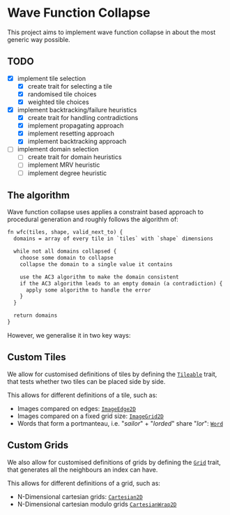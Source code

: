 # Wave Function Collapse

This project aims to implement wave function collapse in about the most generic way possible.

## TODO

- [x] implement tile selection
  - [x] create trait for selecting a tile
  - [x] randomised tile choices
  - [x] weighted tile choices
- [x] implement backtracking/failure heuristics
  - [x] create trait for handling contradictions
  - [x] implement propagating approach
  - [x] implement resetting approach
  - [x] implement backtracking approach
- [ ] implement domain selection
  - [ ] create trait for domain heuristics
  - [ ] implement MRV heuristic
  - [ ] implement degree heuristic

## The algorithm

Wave function collapse uses applies a constraint based approach to procedural generation and roughly follows the algorithm of:

```txt
fn wfc(tiles, shape, valid_next_to) {
  domains = array of every tile in `tiles` with `shape` dimensions

  while not all domains collapsed {
    choose some domain to collapse
    collapse the domain to a single value it contains

    use the AC3 algorithm to make the domain consistent
    if the AC3 algorithm leads to an empty domain (a contradiction) {
      apply some algorithm to handle the error
    }
  }

  return domains
}
```

However, we generalise it in two key ways:

## Custom Tiles

We allow for customised definitions of tiles by defining the [`Tileable`](src/tiles/mod.rs#L11) trait, that tests whether two tiles can be placed side by side.

This allows for different definitions of a tile, such as:

- Images compared on edges: [`ImageEdge2D`](src/tiles/image_2d.rs#L23)
- Images compared on a fixed grid size: [`ImageGrid2D`](src/tiles/image_2d.rs#L44)
- Words that form a portmanteau, i.e. "_sailor_" + "_lorded_" share "_lor_": [`Word`](src/tiles/custom/words.rs#L17)

## Custom Grids

We also allow for customised definitions of grids by defining the [`Grid`](src/grid/mod.rs#L15) trait, that generates all the neighbours an index can have.

This allows for different definitions of a grid, such as:

- N-Dimensional cartesian grids: [`Cartesian2D`](src/grid/cartesian_2d.rs#L3)
- N-Dimensional cartesian modulo grids [`CartesianWrap2D`](src/grid/cartesian_2d.rs#L17)
